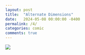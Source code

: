 ```yaml
---
layout: post
title:  "Alternate Dimensions"
date:   2024-05-08 00:00:00 -0400
permalink: /4/
categories: comic
comments: true
---
```

![](/assets/Comic4.png)
